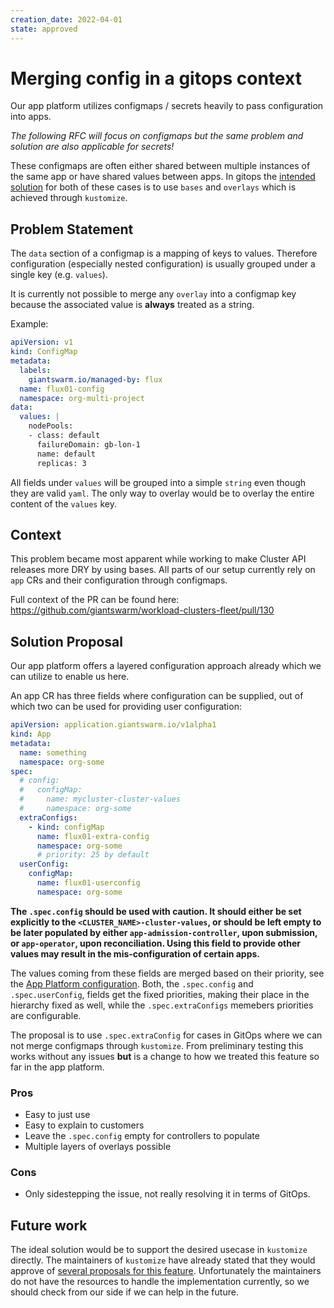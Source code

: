 ```yaml
---
creation_date: 2022-04-01
state: approved
---
```


# Merging config in a gitops context

Our app platform utilizes configmaps / secrets heavily to pass configuration into apps.

*The following RFC will focus on configmaps but the same problem and solution are also applicable for secrets!*

These configmaps are often either shared between multiple instances of the same app or have shared values between apps.
In gitops the [intended solution](https://kubectl.docs.kubernetes.io/guides/introduction/kustomize/#2-create-variants-using-overlays) for both of these cases is to use `bases` and `overlays` which is achieved through `kustomize`.

## Problem Statement

The `data` section of a configmap is a mapping of keys to values.
Therefore configuration (especially nested configuration) is usually grouped under a single key (e.g. `values`).

It is currently not possible to merge any `overlay` into a configmap key because the associated value is **always** treated as a string.

Example:
```yaml
apiVersion: v1
kind: ConfigMap
metadata:
  labels:
    giantswarm.io/managed-by: flux
  name: flux01-config
  namespace: org-multi-project
data:
  values: |
    nodePools:
    - class: default
      failureDomain: gb-lon-1
      name: default
      replicas: 3
```
All fields under `values` will be grouped into a simple `string` even though they are valid `yaml`.
The only way to overlay would be to overlay the entire content of the `values` key.

## Context

This problem became most apparent while working to make Cluster API releases more DRY by using bases.
All parts of our setup currently rely on `app` CRs and their configuration through configmaps.

Full context of the PR can be found here: https://github.com/giantswarm/workload-clusters-fleet/pull/130

## Solution Proposal

Our app platform offers a layered configuration approach already which we can utilize to enable us here.

An app CR has three fields where configuration can be supplied, out of which two can be used for providing user
configuration:

```yaml
apiVersion: application.giantswarm.io/v1alpha1
kind: App
metadata:
  name: something
  namespace: org-some
spec:
  # config:
  #   configMap:
  #     name: mycluster-cluster-values
  #     namespace: org-some
  extraConfigs:
    - kind: configMap
      name: flux01-extra-config
      namespace: org-some
      # priority: 25 by default
  userConfig:
    configMap:
      name: flux01-userconfig
      namespace: org-some
```

**The `.spec.config` should be used with caution. It should either be set explicitly to the `<CLUSTER_NAME>-cluster-values`,
or should be left empty to be later populated by either `app-admission-controller`, upon submission, or `app-operator`, upon
reconciliation. Using this field to provide other values may result in the mis-configuration of certain apps.**

The values coming from these fields are merged based on their priority, see the [App Platform configuration](https://docs.giantswarm.io/tutorials/fleet-management/app-platform/app-configuration/#levels). Both, the `.spec.config` and `.spec.userConfig`,
fields get the fixed priorities, making their place in the hierarchy fixed as well, while the `.spec.extraConfigs` memebers
priorities are configurable.

The proposal is to use `.spec.extraConfig` for cases in GitOps where we can not merge configmaps through `kustomize`.
From preliminary testing this works without any issues **but** is a change to how we treated this feature so far in the app platform.

### Pros
- Easy to just use
- Easy to explain to customers
- Leave the `.spec.config` empty for controllers to populate
- Multiple layers of overlays possible

### Cons
- Only sidestepping the issue, not really resolving it in terms of GitOps.

## Future work

The ideal solution would be to support the desired usecase in `kustomize` directly.
The maintainers of `kustomize` have already stated that they would approve of [several proposals for this feature](https://github.com/kubernetes-sigs/kustomize/issues/3787).
Unfortunately the maintainers do not have the resources to handle the implementation currently, so we should check from our side if we can help in the future.
